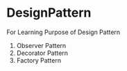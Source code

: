 # DesignPattern
For Learning Purpose of Design Pattern
1) Observer Pattern
2) Decorator Pattern
3) Factory Pattern

